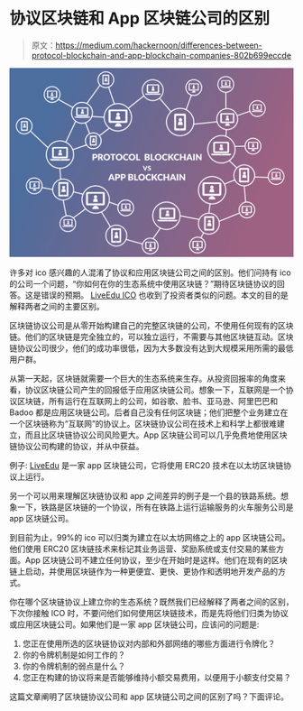 # 协议区块链和 App 区块链公司的区别

> 原文：<https://medium.com/hackernoon/differences-between-protocol-blockchain-and-app-blockchain-companies-802b699eccde>

![](img/64c05d8f5c46406d070adf0d3407f35c.png)

许多对 ico 感兴趣的人混淆了协议和应用区块链公司之间的区别。他们问持有 ico 的公司一个问题，“你如何在你的生态系统中使用区块链？”期待区块链协议的回答。这是错误的预期。 [LiveEdu ICO](https://tokensale.liveedu.tv/) 也收到了投资者类似的问题。本文的目的是解释两者之间的主要区别。

区块链协议公司是从零开始构建自己的完整区块链的公司，不使用任何现有的区块链。他们的区块链是完全独立的，可以独立运行，不需要与其他区块链互动。区块链协议公司很少，他们的成功率很低，因为大多数没有达到大规模采用所需的最低用户群。

从第一天起，区块链就需要一个巨大的生态系统来生存。从投资回报率的角度来看，协议区块链公司产生的回报低于应用区块链公司。想象一下，互联网是一个协议区块链，所有运行在互联网上的公司，如谷歌、脸书、亚马逊、阿里巴巴和 Badoo 都是应用区块链公司。后者自己没有任何区块链；他们把整个业务建立在一个区块链称为“互联网”的协议上。区块链协议公司在技术上和科学上都很难建立，而且比区块链协议公司风险更大。App 区块链公司可以几乎免费地使用区块链协议公司构建的协议，并从中获益。

例子: [LiveEdu](https://tokensale.liveedu.tv/) 是一家 app 区块链公司，它将使用 ERC20 技术在以太坊区块链协议上运行。

另一个可以用来理解区块链协议和 app 之间差异的例子是一个县的铁路系统。想象一下，铁路是区块链的一个协议，所有在铁路上运行运输服务的火车服务公司是 app 区块链公司。

到目前为止，99%的 ico 可以归类为建立在以太坊网络之上的 app 区块链公司。他们使用 ERC20 区块链技术来标记其业务运营、奖励系统或支付交易的某些方面。App 区块链公司不建立任何协议，至少在开始时是这样。他们在现有的区块链上启动，并使用区块链作为一种更便宜、更快、更协作和透明地开发产品的方式。

你在哪个区块链协议上建立你的生态系统？既然我们已经解释了两者之间的区别，下次你接触 ICO 时，不要问他们如何使用区块链技术，而是先将他们归类为协议或应用区块链公司。如果他们是一家 app 区块链公司，应该问的问题是:

1.  您正在使用所选的区块链协议对内部和外部网络的哪些方面进行令牌化？
2.  你的令牌机制是如何工作的？
3.  你的令牌机制的弱点是什么？
4.  您正在构建的协议将来是否能够维持小额交易费用，以便用于小额支付交易？

这篇文章阐明了区块链协议公司和 app 区块链公司之间的区别了吗？下面评论。